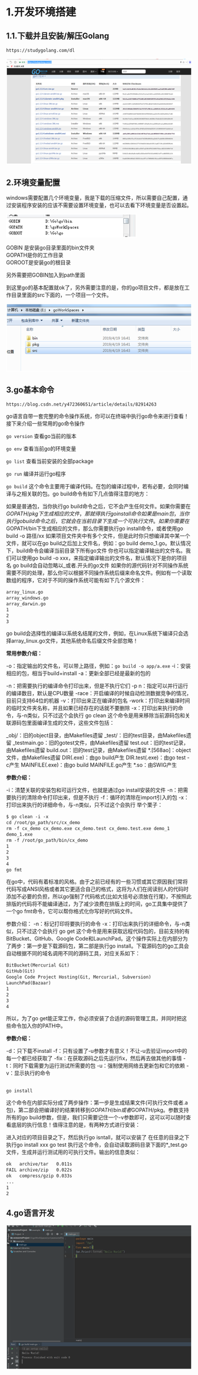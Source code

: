 # 1.开发环境搭建

## 1.1.下载并且安装/解压Golang

```
https://studygolang.com/dl
```

![](/static/image/1599027458.jpg)

## 2.环境变量配置

windows需要配置几个环境变量，我是下载的压缩文件，所以需要自己配置，通过安装程序安装的应该不需要设置环境变量，也可以去看下环境变量是否设置起。

  
![](/static/image/1599027545.jpg)

GOBIN 是安装go目录里面的bin文件夹  
GOPATH是你的工作目录  
GOROOT是安装go的根目录

另外需要把GOBIN加入到path里面

到这里go的基本配置就ok了，另外需要注意的是，你的go项目文件，都是放在工作目录里面的src下面的，一个项目一个文件。

![](/static/image/1599027767.jpg)

## 3.go基本命令


```
https://blog.csdn.net/y472360651/article/details/82914263
```


go语言自带一套完整的命令操作系统，你可以在终端中执行go命令来进行查看！接下来介绍一些常用的go命令操作


`go version`
查看go当前的版本

`go env`
查看当前go的环境变量

`go list`
查看当前安装的全部package

`go run`
编译并运行go程序

`go build`
这个命令主要用于编译代码。在包的编译过程中，若有必要，会同时编译与之相关联的包。go build命令有如下几点值得注意的地方：

如果是普通包，当你执行go build命令之后，它不会产生任何文件。如果你需要在$GOPATH/pkg下生成相应的文件，那就得执行go install命令
如果是main包，当你执行go build命令之后，它就会在当前目录下生成一个可执行文件。如果你需要在$GOPATH/bin下生成相应的文件，那么你需要执行go install命令，或者使用go build -o 路径/xx
如果项目文件夹中有多个文件，但是此时你只想编译其中某一个文件，就可以在go build之后加上文件名，例如：go build demo_1.go。默认情况下，build命令会编译当前目录下所有go文件
你也可以指定编译输出的文件名。我们可以使用go build -o xxx，来指定编译输出的文件名，默认情况下是你的项目名
go build会自动忽略以_或者.开头的go文件
如果你的源代码针对不同操作系统需要不同的处理，那么你可以根据不同操作系统后缀来命名文件。例如有一个读取数组的程序，它对于不同的操作系统可能有如下几个源文件：


```
array_linux.go
array_windows.go
array_darwin.go
1
2
3
```


go build会选择性的编译以系统名结尾的文件，例如，在Linux系统下编译只会选择array_linux.go文件，其他系统命名后缀文件全部忽略！

**常用参数介绍：**

-o：指定输出的文件名，可以带上路径，例如：`go build -o app/a.exe`
-i：安装相应的包，相当于build+install
-a：更新全部已经是最新的包的


-n：把需要执行的编译命令打印出来，但是不执行它们
-p n：指定可以并行运行的编译数目，默认是CPU数量
-race：开启编译的时候自动检测数据竞争的情况，目前只支持64位的机器
-v：打印出来正在编译的包名
-work：打印出来编译时间的临时文件夹名称，并且如果已经存在的话就不要删除
-x：打印出来执行的命令，与-n类似，只不过这个会执行
go clean
这个命令是用来移除当前源码包和关联源码包里面编译生成的文件，这些文件包括：

_obj/：旧的object目录，由Makefiles遗留
_test/：旧的test目录，由Makefiles遗留
_testmain.go：旧的gotest文件，由Makefiles遗留
test.out：旧的test记录，由Makefiles遗留
build.out：旧的test记录，由Makefiles遗留
*.[568ao]：object文件，由Makefiles遗留
DIR(.exe)：由go build产生
DIR.test(.exe)：由go test -c产生
MAINFILE(.exe)：由go build MAINFILE.go产生
*.so：由SWIG产生

**参数介绍：**

-i：清楚关联的安装包和可运行文件，也就是通过go install安装的文件
-n：把需要执行的清除命令打印出来，但是不执行
-f：循环的清除在import引入的包
-x：打印出来执行的详细命令，与-n类似，只不过这个会执行
举个栗子：



```
$ go clean -i -x
cd /root/go_path/src/cx_demo
rm -f cx_demo cx_demo.exe cx_demo.test cx_demo.test.exe demo_1 demo_1.exe
rm -f /root/go_path/bin/cx_demo
1
2
3
4
go fmt
```


在go中，代码有着标准的风格。由于之前已经有的一些习惯或其它原因我们常将代码写成ANSI风格或者其它更适合自己的格式，这将为人们在阅读别人的代码时添加不必要的负担，所以go强制了代码格式(比如大括号必须放在行尾)，不按照此排版的代码将不能编译通过，为了减少浪费在排版上的时间，go工具集中提供了一个go fmt命令，它可以帮你格式化你写好的代码文件。

参数介绍：
-n：标记打印将要执行的命令
-x：打印出来执行的详细命令，与-n类似，只不过这个会执行
go get
这个命令是用来获取远程代码包的，目前支持的有BitBucket、GitHub、Google Code和LaunchPad。这个操作实际上在内部分为了两步：第一步是下载源码包，第二部是执行go install。下载源码包的go工具会自动根据不同的域名调用不同的源码工具，对应关系如下：



```
BitBucket(Mercurial Git)
GitHub(Git)
Google Code Project Hosting(Git, Mercurial, Subversion)
LaunchPad(Bazaar)
1
2
3
4
```


所以，为了go get能正常工作，你必须安装了合适的源码管理工具，并同时把这些命令加入你的PATH中。

**参数介绍：**

-d：只下载不install
-f：只有设置了-u参数才有意义！不让-u去验证import中的每一个都已经获取了
-fix：在获取源码之后先运行fix，然后再去做其他的事情
-t：同时下载需要为运行测试所需要的包
-u：强制使用网络去更新包和它的依赖
-v：显示执行的命令


```

go install
```



这个命令在内部实际分成了两步操作：第一步是生成结果文件(可执行文件或者.a包)，第二部会把编译好的结果转移到$GOPATH/bin或者$GOPATH/pkg。参数支持所有的go build参数，但是，我们只需要记住一个-v参数即可，这可以可以随时查看底层的执行信息！值得注意的是，有两种方式进行安装：

进入对应的项目目录之下，然后执行go isntall，就可以安装了
在任意的目录之下执行go install xxx
go test
执行这个命令，会自动读取源码目录下面的*_test.go文件，生成并运行测试用的可执行文件。输出的信息类似：



```
ok   archive/tar   0.011s
FAIL archive/zip   0.022s
ok   compress/gzip 0.033s
...
1
2
```



## 4.go语言开发
![](/static/image/1599028017.jpg)




